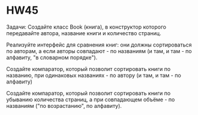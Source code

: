 # HW45
Задачи: 
Создайте класс Book (книга), в конструктор которого передавайте автора, название книги и количество страниц.

Реализуйте интерфейс для сравнения книг: они должны сортироваться по авторам, а если авторы совпадают - по названиям (и там, и там - по алфавиту, "в словарном порядке").

Создайте компаратор, который позволит сортировать книги по названию, при одинаковых названиях - по автору (и там, и там - по алфавиту)

Создайте компаратор, который позволит сортировать книги по убыванию количества страниц, а при совпадающем объёме - по названиям ("по возрастанию", по алфавиту).